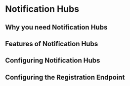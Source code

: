 # Notification Hubs

## Why you need Notification Hubs

## Features of Notification Hubs

## Configuring Notification Hubs

## Configuring the Registration Endpoint
